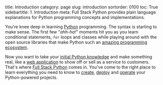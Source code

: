 title: Introduction
category: page
slug: introduction
sortorder: 0100
toc: True
sidebartitle: 1. Introduction
meta: Full Stack Python provides plain language explanations for Python programming concepts and implementations.


You're knee deep in learning [Python](http://www.python.org/)
programming. The syntax is starting to make sense. The first
few "*ahh-ha*!" moments hit you as you learn conditional
statements, `for` loops and classes while playing around with the open 
source libraries that make Python such an 
[amazing programming ecosystem](/table-of-contents.html).

Now you want to take your 
[initial Python knowledge](/learning-programming.html) 
and make something real, like a [web application](/web-development.html) 
to show off or sell as a service to customers. That's where 
[Full Stack Python](https://www.fullstackpython.com/table-of-contents.html) 
comes in. You've come to the right place to learn everything you 
need to know to [create](/web-development.html), [deploy](/deployment.html) 
and [operate](/devops.html) your Python-powered projects. 
